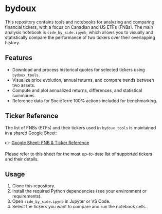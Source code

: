 # bydoux

This repository contains tools and notebooks for analyzing and comparing financial tickers, with a focus on Canadian and US ETFs (FNBs). The main analysis notebook is `side_by_side.ipynb`, which allows you to visually and statistically compare the performance of two tickers over their overlapping history.

## Features

- Download and process historical quotes for selected tickers using `bydoux_tools`.
- Visualize price evolution, annual returns, and compare trends between two assets.
- Compute and plot annualized returns, differences, and statistical summaries.
- Reference data for SociéTerre 100% actions included for benchmarking.

## Ticker Reference

The list of FNBs (ETFs) and their tickers used in `bydoux_tools` is maintained in a shared Google Sheet:

👉 [Google Sheet: FNB & Ticker Reference](https://docs.google.com/spreadsheets/d/1bx3oBEFAmksB6no7_DV7AP_qM9zQ5iHUepc9wcPjXO8/edit?gid=0#gid=0)

Please refer to this sheet for the most up-to-date list of supported tickers and their details.

## Usage

1. Clone this repository.
2. Install the required Python dependencies (see your environment or requirements).
3. Open `side_by_side.ipynb` in Jupyter or VS Code.
4. Select the tickers you want to compare and run the notebook cells.

